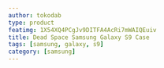 ```yaml
---
author: tokodab
type: product
featimg: 1X54XQ4PCgJv9DITFA4AcRi7mWAIQEuiv
title: Dead Space Samsung Galaxy S9 Case
tags: [samsung, galaxy, s9]
category: [samsung]
---
```

